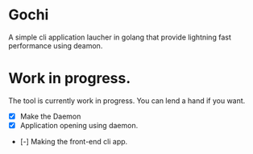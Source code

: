 # Gochi
A simple cli application laucher in golang that provide lightning fast performance using deamon. 
# Work in progress.
The tool is currently work in progress. You can lend a hand if you want.  
- [X] Make the Daemon
- [X] Application opening using daemon. 
- [-] Making the front-end cli app.
